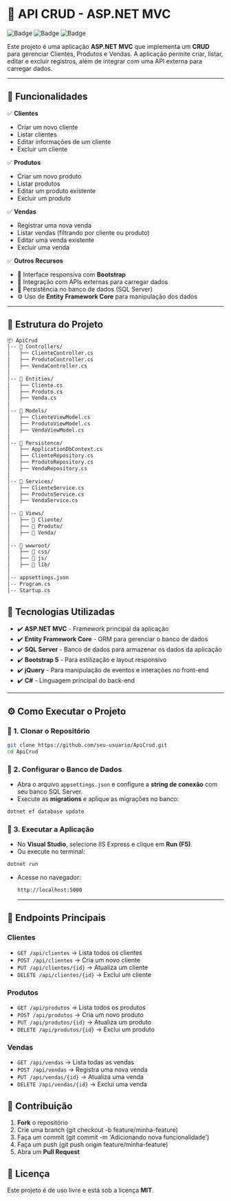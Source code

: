 # 🛒 API CRUD - ASP.NET MVC

![Badge](https://img.shields.io/badge/Status-Completo-green) ![Badge](https://img.shields.io/badge/Framework-ASP.NET%20MVC-blue) ![Badge](https://img.shields.io/badge/Database-SQL%20Server-orange)

Este projeto é uma aplicação **ASP.NET MVC** que implementa um **CRUD** para gerenciar Clientes, Produtos e Vendas. A aplicação permite criar, listar, editar e excluir registros, além de integrar com uma API externa para carregar dados.

---

## 🚀 **Funcionalidades**
✅ **Clientes**
- Criar um novo cliente
- Listar clientes
- Editar informações de um cliente
- Excluir um cliente

✅ **Produtos**
- Criar um novo produto
- Listar produtos
- Editar um produto existente
- Excluir um produto

✅ **Vendas**
- Registrar uma nova venda
- Listar vendas (filtrando por cliente ou produto)
- Editar uma venda existente
- Excluir uma venda

✅ **Outros Recursos**
- 🎨 Interface responsiva com **Bootstrap**
- 🔗 Integração com APIs externas para carregar dados
- 💾 Persistência no banco de dados (SQL Server)
- ⚙️ Uso de **Entity Framework Core** para manipulação dos dados

---

## 📂 **Estrutura do Projeto**

```bash
📦 ApiCrud
│-- 📁 Controllers/
│   ├── ClienteController.cs
│   ├── ProdutoController.cs
│   ├── VendaController.cs
│
│-- 📁 Entities/
│   ├── Cliente.cs
│   ├── Produto.cs
│   ├── Venda.cs
│
│-- 📁 Models/
│   ├── ClienteViewModel.cs
│   ├── ProdutoViewModel.cs
│   ├── VendaViewModel.cs
│
│-- 📁 Persistence/
│   ├── ApplicationDbContext.cs
│   ├── ClienteRepository.cs
│   ├── ProdutoRepository.cs
│   ├── VendaRepository.cs
│
│-- 📁 Services/
│   ├── ClienteService.cs
│   ├── ProdutoService.cs
│   ├── VendaService.cs
│
│-- 📁 Views/
│   ├── 📁 Cliente/
│   ├── 📁 Produto/
│   ├── 📁 Venda/
│
│-- 📁 wwwroot/
│   ├── 📁 css/
│   ├── 📁 js/
│   ├── 📁 lib/
│
│-- appsettings.json
│-- Program.cs
│-- Startup.cs
```

## 🔧 **Tecnologias Utilizadas**
- ✔️ **ASP.NET MVC** - Framework principal da aplicação
- ✔️ **Entity Framework Core** - ORM para gerenciar o banco de dados
- ✔️ **SQL Server** - Banco de dados para armazenar os dados da aplicação
- ✔️ **Bootstrap 5** - Para estilização e layout responsivo
- ✔️ **jQuery** - Para manipulação de eventos e interações no front-end
- ✔️ **C#** - Linguagem principal do back-end

---

## ⚙️ **Como Executar o Projeto**
### 🔹 **1. Clonar o Repositório**
```sh
git clone https://github.com/seu-usuario/ApiCrud.git
cd ApiCrud
 ```

### 🔹 **2. Configurar o Banco de Dados**
- Abra o arquivo `appsettings.json` e configure a **string de conexão** com seu banco SQL Server.
- Execute as **migrations** e aplique as migrações no banco:
```sh
dotnet ef database update
```

### 🔹 **3. Executar a Aplicação**
- No **Visual Studio**, selecione IIS Express e clique em **Run (F5)**.
- Ou execute no terminal:
 ```sh
dotnet run
```
- Acesse no navegador:
  ```sh
  http://localhost:5000
  ```

  ---

## 📌 **Endpoints Principais**

### **Clientes**
- `GET /api/clientes` → Lista todos os clientes
- `POST /api/clientes` → Cria um novo cliente
- `PUT /api/clientes/{id}` → Atualiza um cliente
- `DELETE /api/clientes/{id}` → Exclui um cliente

### **Produtos**
- `GET /api/produtos` → Lista todos os produtos
- `POST /api/produtos` → Cria um novo produto
- `PUT /api/produtos/{id}` → Atualiza um produto
- `DELETE /api/produtos/{id}` → Exclui um produto

### **Vendas**
- `GET /api/vendas` → Lista todas as vendas
- `POST /api/vendas` → Registra uma nova venda
- `PUT /api/vendas/{id}` → Atualiza uma venda
- `DELETE /api/vendas/{id}` → Exclui uma venda
 ## 📢 **Contribuição**
 1. **Fork** o repositório
 2. Crie uma branch (git checkout -b feature/minha-feature)
 3. Faça um commit (git commit -m 'Adicionando nova funcionalidade')
 4. Faça um push (git push origin feature/minha-feature)
 5. Abra um **Pull Request**

## 📜 **Licença**
Este projeto é de uso livre e está sob a licença **MIT**.
